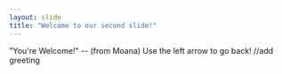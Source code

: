 ```yaml
---
layout: slide
title: "Welcome to our second slide!"
---
```

"You're Welcome!" -- (from Moana)
Use the left arrow to go back!
//add greeting
